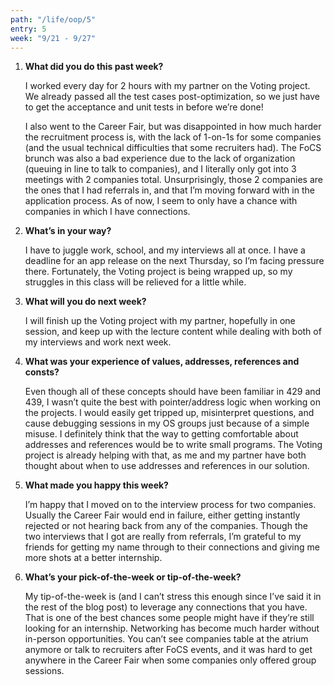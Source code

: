 ```yaml
---
path: "/life/oop/5"
entry: 5
week: "9/21 - 9/27"
---
```


1. **What did you do this past week?**

    I worked every day for 2 hours with my partner on the Voting project. We already passed all the test cases post-optimization, so we just have to get the acceptance and unit tests in before we’re done!

    I also went to the Career Fair, but was disappointed in how much harder the recruitment process is, with the lack of 1-on-1s for some companies (and the usual technical difficulties that some recruiters had). The FoCS brunch was also a bad experience due to the lack of organization (queuing in line to talk to companies), and I literally only got into 3 meetings with 2 companies total. Unsurprisingly, those 2 companies are the ones that I had referrals in, and that I’m moving forward with in the application process. As of now, I seem to only have a chance with companies in which I have connections.

1. **What’s in your way?**

    I have to juggle work, school, and my interviews all at once. I have a deadline for an app release on the next Thursday, so I’m facing pressure there. Fortunately, the Voting project is being wrapped up, so my struggles in this class will be relieved for a little while.

1. **What will you do next week?**

    I will finish up the Voting project with my partner, hopefully in one session, and keep up with the lecture content while dealing with both of my interviews and work next week.

1. **What was your experience of values, addresses, references and consts?**

    Even though all of these concepts should have been familiar in 429 and 439, I wasn’t quite the best with pointer/address logic when working on the projects. I would easily get tripped up, misinterpret questions, and cause debugging sessions in my OS groups just because of a simple misuse. I definitely think that the way to getting comfortable about addresses and references would be to write small programs. The Voting project is already helping with that, as me and my partner have both thought about when to use addresses and references in our solution.

1. **What made you happy this week?**

    I’m happy that I moved on to the interview process for two companies. Usually the Career Fair would end in failure, either getting instantly rejected or not hearing back from any of the companies. Though the two interviews that I got are really from referrals, I’m grateful to my friends for getting my name through to their connections and giving me more shots at a better internship.

1. **What’s your pick-of-the-week or tip-of-the-week?**

    My tip-of-the-week is (and I can’t stress this enough since I’ve said it in the rest of the blog post) to leverage any connections that you have. That is one of the best chances some people might have if they’re still looking for an internship. Networking has become much harder without in-person opportunities. You can’t see companies table at the atrium anymore or talk to recruiters after FoCS events, and it was hard to get anywhere in the Career Fair when some companies only offered group sessions.
